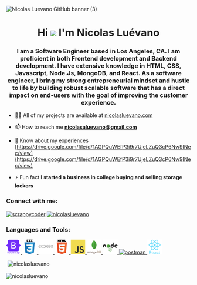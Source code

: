![Nicolas Luevano GitHub banner (3)](https://user-images.githubusercontent.com/64442298/110597859-f181d680-8135-11eb-919a-50bc9db16495.gif)


<h1 align="center">Hi <img src="https://raw.githubusercontent.com/MartinHeinz/MartinHeinz/master/wave.gif" width="30px"> I'm Nicolas Luévano</h1>
<h3 align="center">I am a Software Engineer based in Los Angeles, CA. I am proficient in both Frontend development and Backend development. I have extensive knowledge in HTML, CSS, Javascript, Node.Js, MongoDB, and React. As a software engineer, I bring my strong entrepreneurial mindset and hustle to life by building robust scalable software that has a direct impact on end-users with the goal of improving the customer experience.</h3>

- 👨‍💻 All of my projects are available at [nicolasluevano.com](nicolasluevano.com)

- 📫 How to reach me **nicolasaluevano@gmail.com**

- 📄 Know about my experiences [https://drive.google.com/file/d/1AGPQuWEfP3i9r7UjeLZuQ3cP6Nw9lNec/view](https://drive.google.com/file/d/1AGPQuWEfP3i9r7UjeLZuQ3cP6Nw9lNec/view)

- ⚡ Fun fact **I started a business in college buying and selling storage lockers**

<h3 align="left">Connect with me:</h3>
<p align="left">
<a href="https://twitter.com/scrappycoder" target="blank"><img align="center" src="https://cdn.jsdelivr.net/npm/simple-icons@3.0.1/icons/twitter.svg" alt="scrappycoder" height="30" width="40" /></a>
<a href="https://linkedin.com/in/nicolasluevano" target="blank"><img align="center" src="https://cdn.jsdelivr.net/npm/simple-icons@3.0.1/icons/linkedin.svg" alt="nicolasluevano" height="30" width="40" /></a>
</p>

<h3 align="left">Languages and Tools:</h3>
<p align="left"> <a href="https://getbootstrap.com" target="_blank"> <img src="https://raw.githubusercontent.com/devicons/devicon/master/icons/bootstrap/bootstrap-plain-wordmark.svg" alt="bootstrap" width="40" height="40"/> </a> <a href="https://www.w3schools.com/css/" target="_blank"> <img src="https://raw.githubusercontent.com/devicons/devicon/master/icons/css3/css3-original-wordmark.svg" alt="css3" width="40" height="40"/> </a> <a href="https://expressjs.com" target="_blank"> <img src="https://raw.githubusercontent.com/devicons/devicon/master/icons/express/express-original-wordmark.svg" alt="express" width="40" height="40"/> </a> <a href="https://www.w3.org/html/" target="_blank"> <img src="https://raw.githubusercontent.com/devicons/devicon/master/icons/html5/html5-original-wordmark.svg" alt="html5" width="40" height="40"/> </a> <a href="https://developer.mozilla.org/en-US/docs/Web/JavaScript" target="_blank"> <img src="https://raw.githubusercontent.com/devicons/devicon/master/icons/javascript/javascript-original.svg" alt="javascript" width="40" height="40"/> </a> <a href="https://www.mongodb.com/" target="_blank"> <img src="https://raw.githubusercontent.com/devicons/devicon/master/icons/mongodb/mongodb-original-wordmark.svg" alt="mongodb" width="40" height="40"/> </a> <a href="https://nodejs.org" target="_blank"> <img src="https://raw.githubusercontent.com/devicons/devicon/master/icons/nodejs/nodejs-original-wordmark.svg" alt="nodejs" width="40" height="40"/> </a> <a href="https://postman.com" target="_blank"> <img src="https://www.vectorlogo.zone/logos/getpostman/getpostman-icon.svg" alt="postman" width="40" height="40"/> </a> <a href="https://reactjs.org/" target="_blank"> <img src="https://raw.githubusercontent.com/devicons/devicon/master/icons/react/react-original-wordmark.svg" alt="react" width="40" height="40"/> </a> </p>

<p>&nbsp;<img align="center" src="https://github-readme-stats.vercel.app/api?username=nicolasluevano&show_icons=true&locale=en" alt="nicolasluevano" /></p>

<p><img align="center" src="https://github-readme-streak-stats.herokuapp.com/?user=nicolasluevano&" alt="nicolasluevano" /></p>
